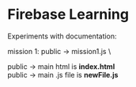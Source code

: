 # Firebase Learning
Experiments with documentation:

mission 1: public -> mission1.js \

public -> main html is **index.html**\
public -> main .js file is **newFile.js**


